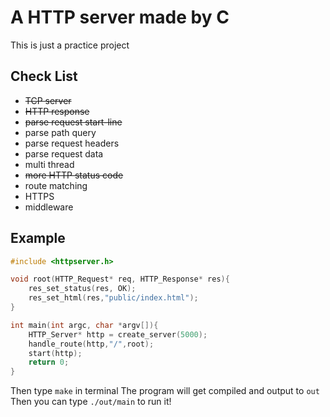 # A HTTP server made by C

This is just a practice project

## Check List
- ~~TCP server~~
- ~~HTTP response~~
- ~~parse request start-line~~
- parse path query
- parse request headers
- parse request data
- multi thread
- ~~more HTTP status code~~
- route matching
- HTTPS
- middleware

## Example
```C
#include <httpserver.h>

void root(HTTP_Request* req, HTTP_Response* res){
    res_set_status(res, OK);
    res_set_html(res,"public/index.html");
}

int main(int argc, char *argv[]){
    HTTP_Server* http = create_server(5000);
    handle_route(http,"/",root);
    start(http);
    return 0;
}
```
Then type `make` in terminal
The program will get compiled and output to `out`
Then you can type `./out/main` to run it!